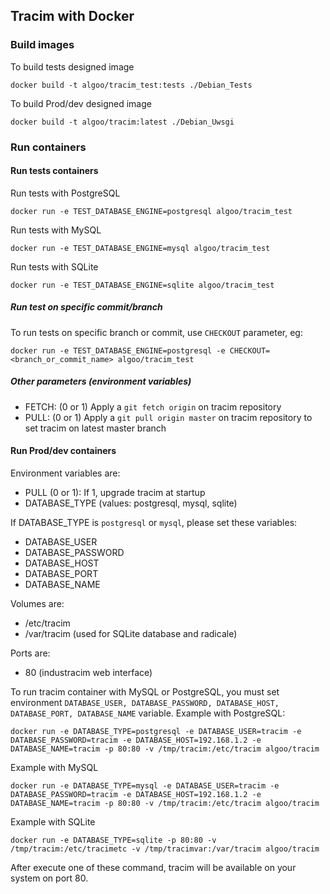 ## Tracim with Docker

### Build images

To build tests designed image

    docker build -t algoo/tracim_test:tests ./Debian_Tests

To build Prod/dev designed image

    docker build -t algoo/tracim:latest ./Debian_Uwsgi

### Run containers

#### Run tests containers

Run tests with PostgreSQL

    docker run -e TEST_DATABASE_ENGINE=postgresql algoo/tracim_test

Run tests with MySQL

    docker run -e TEST_DATABASE_ENGINE=mysql algoo/tracim_test

Run tests with SQLite

    docker run -e TEST_DATABASE_ENGINE=sqlite algoo/tracim_test

##### Run test on specific commit/branch

To run tests on specific branch or commit, use ``CHECKOUT`` parameter, eg:

    docker run -e TEST_DATABASE_ENGINE=postgresql -e CHECKOUT=<branch_or_commit_name> algoo/tracim_test

##### Other parameters (environment variables)

* FETCH: (0 or 1) Apply a ``git fetch origin`` on tracim repository
* PULL: (0 or 1) Apply a ``git pull origin master`` on tracim repository to set tracim on latest master branch

#### Run Prod/dev containers

Environment variables are:

* PULL (0 or 1): If 1, upgrade tracim at startup
* DATABASE_TYPE (values: postgresql, mysql, sqlite)

If DATABASE_TYPE is `postgresql` or `mysql`, please set these variables:

* DATABASE_USER
* DATABASE_PASSWORD
* DATABASE_HOST
* DATABASE_PORT
* DATABASE_NAME

Volumes are:

* /etc/tracim
* /var/tracim (used for SQLite database and radicale)

Ports are:

* 80 (industracim web interface)

To run tracim container with MySQL or PostgreSQL, you must set environment ``DATABASE_USER, DATABASE_PASSWORD, DATABASE_HOST, DATABASE_PORT, DATABASE_NAME`` variable.
Example with PostgreSQL:

    docker run -e DATABASE_TYPE=postgresql -e DATABASE_USER=tracim -e DATABASE_PASSWORD=tracim -e DATABASE_HOST=192.168.1.2 -e DATABASE_NAME=tracim -p 80:80 -v /tmp/tracim:/etc/tracim algoo/tracim

Example with MySQL

    docker run -e DATABASE_TYPE=mysql -e DATABASE_USER=tracim -e DATABASE_PASSWORD=tracim -e DATABASE_HOST=192.168.1.2 -e DATABASE_NAME=tracim -p 80:80 -v /tmp/tracim:/etc/tracim algoo/tracim

Example with SQLite

    docker run -e DATABASE_TYPE=sqlite -p 80:80 -v /tmp/tracim:/etc/tracimetc -v /tmp/tracimvar:/var/tracim algoo/tracim

After execute one of these command, tracim will be available on your system on port 80.
